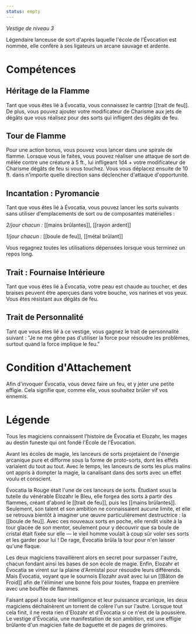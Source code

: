 ```yaml
---
status: empty
---
```

*Vestige de niveau 3*

Légendaire lanceuse de sort d'après laquelle l'école de l'Évocation est nommée, elle confère à ses ligateurs un arcane sauvage et ardente.

# Compétences

## Héritage de la Flamme
Tant que vous êtes lié à Évocatia, vous connaissez le cantrip [[trait de feu]]. De plus, vous pouvez ajouter votre modificateur de Charisme aux jets de dégâts que vous réalisez pour des sorts qui infligent des dégâts de feu.

## Tour de Flamme
Pour une action bonus, vous pouvez vous lancer dans une spirale de flamme. Lorsque vous le faites, vous pouvez réaliser une attaque de sort de mêlée contre une créature à 5 ft., lui infligeant 1d4 + votre modificateur de Charisme dégâts de feu si vous touchez. Vous vous déplacez ensuite de 10 ft. dans n'importe quelle direction sans déclencher d'attaque d'opportunité.

## Incantation : Pyromancie
Tant que vous êtes lié à Évocatia, vous pouvez lancer les sorts suivants sans utiliser d'emplacements de sort ou de composantes matérielles :

*2/jour chacun :* [[mains brûlantes]], [[rayon ardent]]

*1/jour chacun :* [[boule de feu]], [[métal brûlant]]

Vous regagnez toutes les utilisations dépensées lorsque vous terminez un repos long.

## Trait : Fournaise Intérieure
Tant que vous êtes lié à Évocatia, votre peau est chaude au toucher, et des braises peuvent être aperçues dans votre bouche, vos narines et vos yeux. Vous êtes résistant aux dégâts de feu.

## Trait de Personnalité
Tant que vous êtes lié à ce vestige, vous gagnez le trait de personnalité suivant : "Je ne me gêne pas d'utiliser la force pour résoudre les problèmes, surtout quand la force implique le feu."

# Condition d'Attachement
Afin d'invoquer Évocatia, vous devez faire un feu, et y jeter une petite effigie. Cela signifie que, comme elle, vous souhaitez brûler vif vos ennemis.

# Légende
Tous les magiciens connaissent l'histoire de Évocatia et Elozahr, les mages au destin funeste qui ont fondé l'École de l'Évocation.

Avant les écoles de magie, les lanceurs de sorts projetaient de l'énergie arcanique pure et difforme sous la forme de proto-sorts, dont les effets variaient du tout au tout. Avec le temps, les lanceurs de sorts les plus malins ont appris à dompter la magie, la canalisant dans des sorts avec un effet voulu et conscient.

Évocatia la Rouge était l'une de ces lanceurs de sorts. Étudiant sous la tutelle du vénérable Elozahr le Bleu, elle forgea des sorts à partir des flammes, créant d'abord le [[trait de feu]], puis les [[mains brûlantes]]. Seulement, son talent et son ambition ne connaissaient aucune limite, et elle se retrouva bientôt à imaginer une œuvre particulièrement destructrice : la [[boule de feu]]. Avec ces nouveaux sorts en poche, elle rendit visite à la tour glacée de son mentor, seulement pour y découvrir que sa boule de cristal était fixée sur elle — le vieil homme voulait à coup sûr voler ses sorts et les garder pour lui ! De rage, Évocatia brûla la tour pour n'en laisser qu'une flaque.

Les deux magiciens travaillèrent alors en secret pour surpasser l'autre, chacun fondant ainsi les bases de son école de magie. Enfin, Elozahr et Évocatia se virent sur la plaine d'Armistal pour résoudre leurs différends. Mais Évocatia, voyant que le sournois Elozahr avait avec lui un [[Bâton de Froid]] afin de l'éliminer une bonne fois pour toutes, frappa en première avec une bouffée de flammes.

Faisant appel à toute leur intelligence et leur puissance arcanique, les deux magiciens déchaînèrent un torrent de colère l'un sur l'autre. Lorsque tout cela finit, il ne resta rien d'Elozahr et d'Évocatia si ce n'est de la poussière. Le vestige d'Évocatia, une manifestation de son ambition, est une effigie brûlante d'un magicien faite de baguette et de pages de grimoires.
